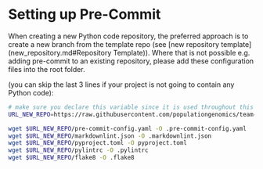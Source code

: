 # Setting up Pre-Commit

When creating a new Python code repository, the preferred approach is to create a new branch from the template repo
(see [new repository template](new_repository.md#Repository Template)). Where that is not possible e.g. adding
pre-commit to an existing repository, please add these configuration files into the root folder.

(you can skip the last 3 lines if your project is not going to contain any Python code):

```sh
# make sure you declare this variable since it is used throughout this document
URL_NEW_REPO=https://raw.githubusercontent.com/populationgenomics/team-docs/main/new_repository

wget $URL_NEW_REPO/pre-commit-config.yaml -O .pre-commit-config.yaml
wget $URL_NEW_REPO/markdownlint.json -O .markdownlint.json
wget $URL_NEW_REPO/pyproject.toml -O pyproject.toml
wget $URL_NEW_REPO/pylintrc -O .pylintrc
wget $URL_NEW_REPO/flake8 -O .flake8
```
